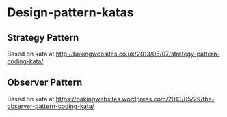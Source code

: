 # Design-pattern-katas
## Strategy Pattern
Based on kata at http://bakingwebsites.co.uk/2013/05/07/strategy-pattern-coding-kata/
## Observer Pattern
Based on kata at https://bakingwebsites.wordpress.com/2013/05/29/the-observer-pattern-coding-kata/
